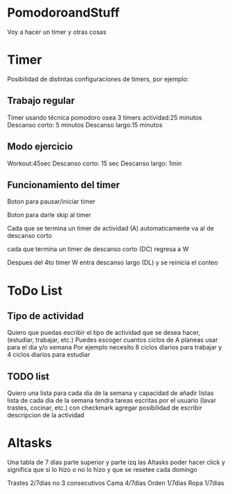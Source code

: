 # PomodoroandStuff
Voy a hacer un timer y otras cosas

# Timer
Posibilidad de distintas configuraciones de timers, por ejemplo:
## Trabajo regular
Timer usando técnica pomodoro
osea 3 timers
actividad:25 minutos
Descanso corto: 5 minutos
Descanso largo:15 minutos

## Modo ejercicio
Workout:45sec
Descanso corto: 15 sec
Descanso largo: 1min

## Funcionamiento del timer
Boton para pausar/iniciar timer

Boton para darle skip al timer

Cada que se termina un timer de actividad (A) automaticamente va al de descanso corto

cada que termina un timer de descanso corto (DC) regresa a W

Despues del 4to timer W entra descanso largo (DL) y se reinicia el conteo

# ToDo List
## Tipo de actividad
Quiero que puedas escribir el tipo de actividad que se desea hacer, (estudiar, trabajar, etc.)
Puedes escoger cuantos ciclos de A planeas usar para el dia y/o semana
Por ejemplo necesito 8 ciclos diarios para trabajar y 4 ciclos diarios para estudiar

## TODO list
Quiero una lista para cada dia de la semana y capacidad de añadir listas
lista de cada dia de la semana tendra tareas escritas por el usuario (lavar trastes, cocinar, etc.) con checkmark
agregar posibilidad de escribir descripcion de la actividad

# Altasks
Una tabla de 7 dias parte superior y parte izq las Altasks poder hacer click 
y significa que si lo hizo o no lo hizo y que se resetee cada domingo

Trastes 2/7dias no 3 consecutivos
Cama 4/7dias
Orden 1/7dias
Ropa 1/7dias